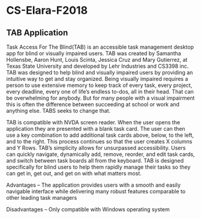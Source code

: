 # CS-Elara-F2018
## TAB Application 


  
  Task Access For The Blind(TAB) is an accessible task management desktop app for blind or visually impaired users. TAB was created by Samantha Hollensbe, Aaron Hunt, Louis Scinta, Jessica Cruz and Mary Gutierrez, at Texas State University and developed by Lehr Industries and CS3398 inc. TAB was designed to help blind and visually impaired users by providing an intuitive way to get and stay organized. Being visually impaired requires a person to use extensive memory to keep track of every task, every project, every deadline, every one of life’s endless to-dos, all in their head. That can be overwhelming for anybody. But for many people with a visual impairment this is often the difference between succeeding at school or work and anything else. TABS seeks to change that. 

  TAB is compatible with NVDA screen reader. When the user opens the application they are presented with a blank task card. The user can then use a key combination to add additional task cards above, below, to the left, and to the right. This process continues so that the user creates X columns and Y Rows. TAB’s simplicity allows for unsurpassed accessibility. Users can quickly navigate, dynamically add, remove, reorder, and edit task cards, and switch between task boards all from the keyboard. TAB is designed specifically for blind users to help them rapidly manage their tasks so they can get in, get out, and get on with what matters most.

Advantages – The application provides users with a smooth and easily navigable interface while delivering many robust features comparable to other leading task managers

Disadvantages – Only compatible with Windows operating system


